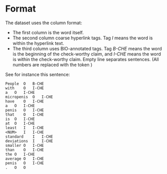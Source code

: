 # Format
The dataset uses the column format: 
- The first column is the word itself.
- The second column coarse hyperlink tags. Tag *I* means the word is within the hyperlink text. 
- The third column uses BIO-annotated tags. Tag *B-CHE* means the word is the beginning of the check-worthy claim, and *I-CHE* means the word is within the check-worthy claim.
Empty line separates sentences.
(All numbers are replaced with the token <NUM>)

See for instance this sentence:
```
People	O	B-CHE
with	O	I-CHE
a	O	I-CHE
micropenis	O	I-CHE
have	O	I-CHE
a	O	I-CHE
penis	O	I-CHE
that	O	I-CHE
is	O	I-CHE
at	O	I-CHE
least	I	I-CHE
<NUM>	I	I-CHE
standard	I	I-CHE
deviations	I	I-CHE
smaller	O	I-CHE
than	O	I-CHE
the	O	I-CHE
average	O	I-CHE
penis	O	I-CHE
.	O	O
```
